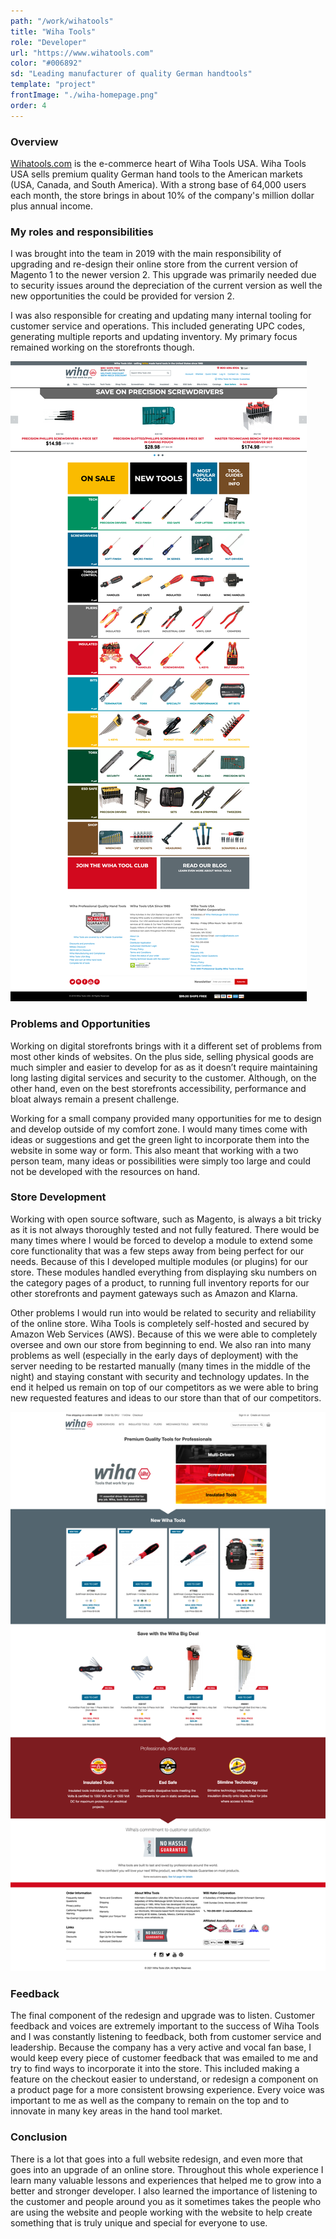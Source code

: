 ```yaml
---
path: "/work/wihatools"
title: "Wiha Tools"
role: "Developer"
url: "https://www.wihatools.com"
color: "#006892"
sd: "Leading manufacturer of quality German handtools"
template: "project"
frontImage: "./wiha-homepage.png"
order: 4
---
```


### Overview

[Wihatools.com](https://wihatools.com) is the e-commerce heart of Wiha Tools USA. Wiha Tools USA sells premium quality German hand tools to the American markets (USA, Canada, and South America). With a strong base of 64,000 users each month, the store brings in about 10% of the company's million dollar plus annual income.

### My roles and responsibilities

I was brought into the team in 2019 with the main responsibility of upgrading and re-design their online store from the current version of Magento 1 to the newer version 2. This upgrade was primarily needed due to security issues around the depreciation of the current version as well the new opportunities the could be provided for version 2.

I was also responsible for creating and updating many internal tooling for customer service and operations. This included generating UPC codes, generating multiple reports and updating inventory. My primary focus remained working on the storefronts though.

![Original version of wihatools.com running on Magento 1](./wihatools-original.png)

### Problems and Opportunities

Working on digital storefronts brings with it a different set of problems from most other kinds of websites. On the plus side, selling physical goods are much simpler and easier to develop for as as it doesn’t require maintaining long lasting digital services and security to the customer. Although, on the other hand, even on the best storefronts accessibility, performance and bloat always remain a present challenge.

Working for a small company provided many opportunities for me to design and develop outside of my comfort zone. I would many times come with ideas or suggestions and get the green light to incorporate them into the website in some way or form. This also meant that working with a two person team, many ideas or possibilities were simply too large and could not be developed with the resources on hand.

### Store Development

Working with open source software, such as Magento, is always a bit tricky as it is not always thoroughly tested and not fully featured. There would be many times where I would be forced to develop a module to extend some core functionality that was a few steps away from being perfect for our needs. Because of this I developed multiple modules (or plugins) for our store. These modules handled everything from displaying sku numbers on the category pages of a product, to running full inventory reports for our other storefronts and payment gateways such as Amazon and Klarna.

Other problems I would run into would be related to security and reliability of the online store. Wiha Tools is completely self-hosted and secured by Amazon Web Services (AWS). Because of this we were able to completely oversee and own our store from beginning to end. We also ran into many problems as well (especially in the early days of deployment) with the server needing to be restarted manually (many times in the middle of the night) and staying constant with security and technology updates. In the end it helped us remain on top of our competitors as we were able to bring new requested features and ideas to our store than that of our competitors.

![Wihatools.com running on Magento 2](./wihatools-current.png)

### Feedback

The final component of the redesign and upgrade was to listen. Customer feedback and voices are extremely important to the success of Wiha Tools and I was constantly listening to feedback, both from customer service and leadership. Because the company has a very active and vocal fan base, I would keep every piece of customer feedback that was emailed to me and try to find ways to incorporate it into the store. This included making a feature on the checkout easier to understand, or redesign a component on a product page for a more consistent browsing experience. Every voice was important to me as well as the company to remain on the top and to innovate in many key areas in the hand tool market.

### Conclusion

There is a lot that goes into a full website redesign, and even more that goes into an upgrade of an online store. Throughout this whole experience I learn many valuable lessons and experiences that helped me to grow into a better and stronger developer. I also learned the importance of listening to the customer and people around you as it sometimes takes the people who are using the website and people working with the website to help create something that is truly unique and special for everyone to use.
